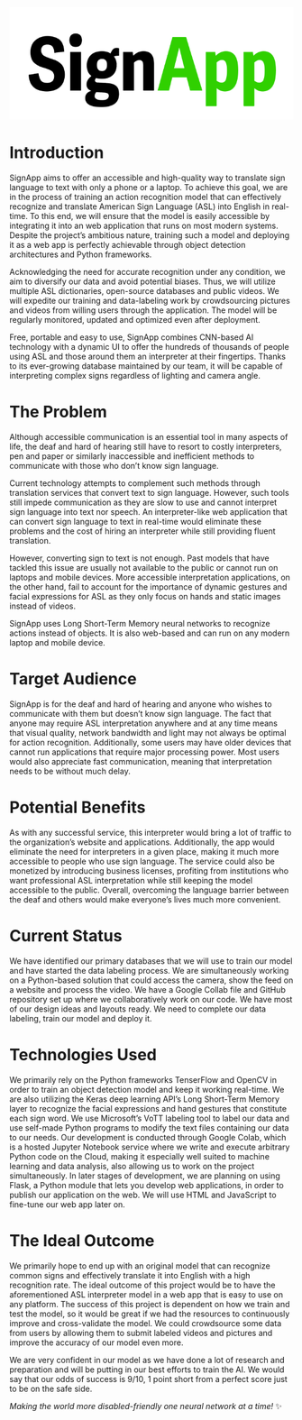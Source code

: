 <p align="center">
  <img src="images/signapp.png" alt="SignApp Logo"/>
</p>

# Introduction

SignApp aims to offer an accessible and high-quality way to translate sign language to text with only a phone or a laptop. To achieve this goal, we are in the process of training an action recognition model that can effectively recognize and translate American Sign Language (ASL) into English in real-time. To this end, we will ensure that the model is easily accessible by integrating it into an web application that runs on most modern systems.  Despite the project’s ambitious nature, training such a model and deploying it as a web app is perfectly achievable through object detection architectures and Python frameworks.

Acknowledging the need for accurate recognition under any condition, we aim to diversify our data and avoid potential biases. Thus, we will utilize multiple ASL dictionaries, open-source databases and public videos. We will expedite our training and data-labeling work by crowdsourcing pictures and videos  from willing users through the application. The model will be regularly monitored, updated and optimized even after deployment.

Free, portable and easy to use, SignApp combines CNN-based AI technology with a dynamic UI to offer the hundreds of thousands of people using ASL and those around them an interpreter at their fingertips. Thanks to its ever-growing database maintained by our team, it will be capable of interpreting complex signs regardless of lighting and camera angle.

# The Problem

Although accessible communication is an essential tool in many aspects of life, the deaf and hard of hearing still have to resort to costly interpreters, pen and paper or similarly inaccessible and inefficient methods to communicate with those who don’t know sign language. 

Current technology attempts to complement such methods through translation services that convert text to sign language. However, such tools still impede communication as they are slow to use and cannot interpret sign language into text nor speech. An interpreter-like web application that can convert sign language to text in real-time would eliminate these problems and the cost of hiring an interpreter while still providing fluent translation. 

However, converting sign to text is not enough. Past models that have tackled this issue are usually not available to the public or cannot run on laptops and mobile devices. More accessible interpretation applications, on the other hand, fail to account for the importance of dynamic gestures and facial expressions for ASL as they only focus on hands and static images instead of videos.

SignApp uses Long Short-Term Memory neural networks to recognize actions instead of objects. It is also web-based and can run on any modern laptop and mobile device.

# Target Audience

SignApp is for the deaf and hard of hearing and anyone who wishes to communicate with them but doesn’t know sign language. The fact that anyone may require ASL interpretation anywhere and at any time means that visual quality, network bandwidth and light may not always be optimal for action recognition. Additionally, some users may have older devices that cannot run applications that require major processing power. Most users would also appreciate fast communication, meaning that interpretation needs to be without much delay.

# Potential Benefits

As with any successful service, this interpreter would bring a lot of traffic to the organization’s website and applications. Additionally, the app would eliminate the need for interpreters in a given place, making it much more accessible to people who use sign language. The service could also be monetized by introducing business licenses, profiting from institutions who want professional ASL interpretation while still keeping the model accessible to the public. Overall, overcoming the language barrier between the deaf and others would make everyone’s lives much more convenient.

# Current Status

We have identified our primary databases that we will use to train our model and have started the data labeling process. We are simultaneously working on a Python-based solution that could access the camera, show the feed on a website and process the video. We have a Google Collab file and GitHub repository set up where we collaboratively work on our code. We have most of our design ideas and layouts ready. We need to complete our data labeling, train our model and deploy it. 

# Technologies Used

We primarily rely on the Python frameworks TenserFlow and OpenCV in order to train an object detection model and keep it working real-time. We are also utilizing the Keras deep learning API’s Long Short-Term Memory layer to recognize the facial expressions and hand gestures that constitute each sign word. We use Microsoft’s VoTT labeling tool to label our data and use self-made Python programs to modify the text files containing our data to our needs. Our development is conducted through Google Colab, which is a hosted Jupyter Notebook service where we write and execute arbitrary Python code on the Cloud, making it especially well suited to machine learning and data analysis, also allowing us to work on the project simultaneously. In later stages of development, we are planning on using Flask, a Python module that lets you develop web applications, in order to publish our application on the web. We will use HTML and JavaScript to fine-tune our web app later on. 

# The Ideal Outcome

We primarily hope to end up with an original model that can recognize common signs and effectively translate it into English with a high recognition rate. The ideal outcome of this project would be to have the aforementioned ASL interpreter model in a web app that is easy to use on any platform. The success of this project is dependent on how we train and test the model, so it would be great if we had the resources to continuously improve and cross-validate the model. We could crowdsource some data from users by allowing them to submit labeled videos and pictures and improve the accuracy of our model even more. 

We are very confident in our model as we have done a lot of research and preparation and will be putting in our best efforts to train the AI. We would say that our odds of success is 9/10, 1 point short from a perfect score just to be on the safe side.

*Making the world more disabled-friendly one neural network at a time!* ✨
